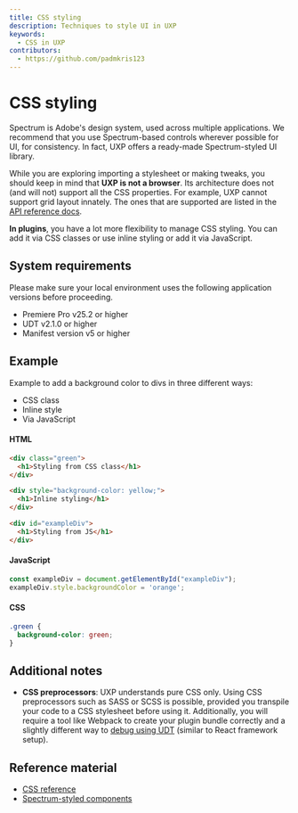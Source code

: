 ```yaml
---
title: CSS styling
description: Techniques to style UI in UXP
keywords:
  - CSS in UXP
contributors:
  - https://github.com/padmkris123
---
```


# CSS styling

Spectrum is Adobe's design system, used across multiple applications. We recommend that you use Spectrum-based controls wherever possible for UI, for consistency. In fact, UXP offers a ready-made Spectrum-styled UI library.

While you are exploring importing a stylesheet or making tweaks, you should keep in mind that **UXP is not a browser**. Its architecture does not (and will not) support all the CSS properties. For example, UXP cannot support grid layout innately. The ones that are supported are listed in the [API reference docs](./index.md#reference-material).

**In plugins**, you have a lot more flexibility to manage CSS styling. You can add it via CSS classes or use inline styling or add it via JavaScript.

## System requirements

Please make sure your local environment uses the following application versions before proceeding.

- Premiere Pro v25.2 or higher
- UDT v2.1.0 or higher
- Manifest version v5 or higher

## Example

Example to add a background color to divs in three different ways:

- CSS class
- Inline style
- Via JavaScript

<CodeBlock slots="heading, code" repeat="3" languages="HTML, JavaScript, CSS" />

#### HTML

```html
<div class="green">
  <h1>Styling from CSS class</h1>
</div>

<div style="background-color: yellow;">
  <h1>Inline styling</h1>
</div>

<div id="exampleDiv">
  <h1>Styling from JS</h1>
</div>
```

#### JavaScript

```js
const exampleDiv = document.getElementById("exampleDiv");
exampleDiv.style.backgroundColor = 'orange';
```

#### CSS

```css
.green {
  background-color: green;
}
```

## Additional notes

- **CSS preprocessors**: UXP understands pure CSS only. Using CSS preprocessors such as SASS or SCSS is possible, provided you transpile your code to a CSS stylesheet before using it. Additionally, you will require a tool like Webpack to create your plugin bundle correctly and a slightly different way to [debug using UDT](../../../plugins/tutorials/udt-deep-dive/working-with-react.md) (similar to React framework setup).

## Reference material

- [CSS reference](../../../uxp-api/reference-css/)
- [Spectrum-styled components](../../../uxp-api/reference-spectrum/)
<!-- [Sample]() // TODO link to kitchen sink plugin -->
<!-- [Webpack template]() // TODO link to webpack template -->
